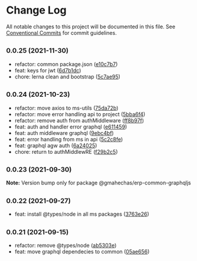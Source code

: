 # Change Log

All notable changes to this project will be documented in this file.
See [Conventional Commits](https://conventionalcommits.org) for commit guidelines.

## <small>0.0.25 (2021-11-30)</small>

* refactor: common package.json ([e10c7b7](https://github.com/gmahechas/erp/commit/e10c7b7))
* feat: keys for jwt ([6d7b1dc](https://github.com/gmahechas/erp/commit/6d7b1dc))
* chore: lerna clean and bootstrap ([5c7ae95](https://github.com/gmahechas/erp/commit/5c7ae95))





## <small>0.0.24 (2021-10-23)</small>

* refactor: move axios to ms-utils ([75da72b](https://github.com/gmahechas/erp/commit/75da72b))
* refactor: move error handling api to project ([5bba6f4](https://github.com/gmahechas/erp/commit/5bba6f4))
* refactor: remove auth from authMiddleware ([ff8b97f](https://github.com/gmahechas/erp/commit/ff8b97f))
* feat: auth and handler error graphql ([e611459](https://github.com/gmahechas/erp/commit/e611459))
* feat: auth middleware graphql ([9ebc4bf](https://github.com/gmahechas/erp/commit/9ebc4bf))
* feat: error handling from ms in api ([5c2c8fe](https://github.com/gmahechas/erp/commit/5c2c8fe))
* feat: graphql agw auth ([6a24025](https://github.com/gmahechas/erp/commit/6a24025))
* chore: return to authMiddlewRE ([f29b2c5](https://github.com/gmahechas/erp/commit/f29b2c5))





## <small>0.0.23 (2021-09-30)</small>

**Note:** Version bump only for package @gmahechas/erp-common-graphqljs





## <small>0.0.22 (2021-09-27)</small>

* feat: install @types/node in all ms packages ([3763e26](https://github.com/gmahechas/erp/commit/3763e26))





## <small>0.0.21 (2021-09-15)</small>

* refactor: remove @types/node ([ab5303e](https://github.com/gmahechas/erp/commit/ab5303e))
* feat: move graphql dependecies to common ([05ae656](https://github.com/gmahechas/erp/commit/05ae656))
